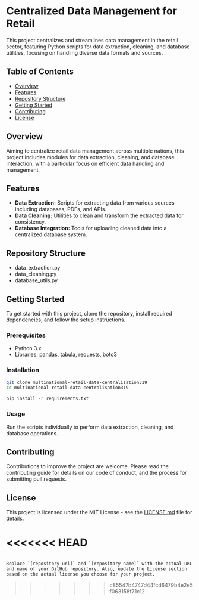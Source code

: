 # Centralized Data Management for Retail

This project centralizes and streamlines data management in the retail sector, featuring Python scripts for data extraction, cleaning, and database utilities, focusing on handling diverse data formats and sources.

## Table of Contents

- [Overview](#overview)
- [Features](#features)
- [Repository Structure](#repository-structure)
- [Getting Started](#getting-started)
- [Contributing](#contributing)
- [License](#license)

## Overview

Aiming to centralize retail data management across multiple nations, this project includes modules for data extraction, cleaning, and database interaction, with a particular focus on efficient data handling and management.

## Features

- **Data Extraction:** Scripts for extracting data from various sources including databases, PDFs, and APIs.
- **Data Cleaning:** Utilities to clean and transform the extracted data for consistency.
- **Database Integration:** Tools for uploading cleaned data into a centralized database system.

## Repository Structure

- data_extraction.py
- data_cleaning.py
- database_utils.py

## Getting Started

To get started with this project, clone the repository, install required dependencies, and follow the setup instructions.

### Prerequisites

- Python 3.x
- Libraries: pandas, tabula, requests, boto3

### Installation

```bash
git clone multinational-retail-data-centralisation319
cd multinational-retail-data-centralisation319

pip install -r requirements.txt
```

### Usage

Run the scripts individually to perform data extraction, cleaning, and database operations.

## Contributing

Contributions to improve the project are welcome. Please read the contributing guide for details on our code of conduct, and the process for submitting pull requests.

## License

This project is licensed under the MIT License - see the [LICENSE.md](LICENSE.md) file for details.

<<<<<<< HEAD
=======
```

Replace `[repository-url]` and `[repository-name]` with the actual URL and name of your GitHub repository. Also, update the License section based on the actual license you choose for your project.
```
>>>>>>> c85547b4747d44fcd6479b4e2e5f063158f71c12
